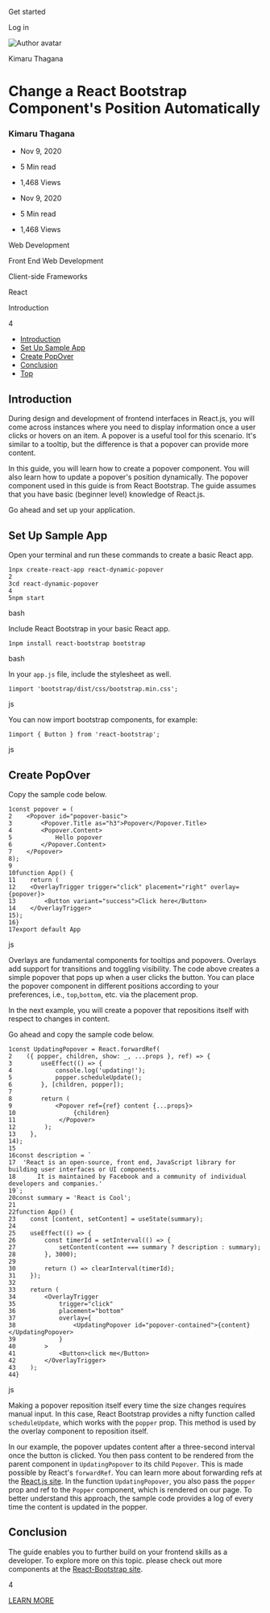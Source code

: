 <span data-css-15b13by="" aria-hidden="false">Get started</span>

<span data-css-15b13by="" aria-hidden="false">Log in</span>

<img src="../../pluralsight.imgix.net/author/lg/9be54a1d-e543-404c-8736-beb1adf2cc26.jpg" alt="Author avatar" class="jsx-3841407315" />

Kimaru Thagana

Change a React Bootstrap Component's Position Automatically
===========================================================

### Kimaru Thagana

-   Nov 9, 2020
-   5 Min read
-   1,468 Views

-   Nov 9, 2020
-   <span class="jsx-3759398792" itemprop="timeRequired">5 Min</span> read
-   1,468 Views

<span class="jsx-3759398792"></span>

<span data-css-1997kh1="">Web Development</span>

<span class="jsx-3759398792"></span>

<span data-css-1997kh1="">Front End Web Development</span>

<span class="jsx-3759398792"></span>

<span data-css-1997kh1="">Client-side Frameworks</span>

<span class="jsx-3759398792"></span>

<span data-css-1997kh1="">React</span>

Introduction

4

-   <a href="#module-introduction" class="menu-link">Introduction</a>
-   <a href="#module-setupsampleapp" class="menu-link">Set Up Sample App</a>
-   <a href="#module-createpopover" class="menu-link">Create PopOver</a>
-   <a href="#module-conclusion" class="menu-link">Conclusion</a>
-   <a href="#top" class="menu-link">Top</a>

Introduction
------------

During design and development of frontend interfaces in React.js, you will come across instances where you need to display information once a user clicks or hovers on an item. A popover is a useful tool for this scenario. It's similar to a tooltip, but the difference is that a popover can provide more content.

In this guide, you will learn how to create a popover component. You will also learn how to update a popover's position dynamically. The popover component used in this guide is from React Bootstrap. The guide assumes that you have basic (beginner level) knowledge of React.js.

Go ahead and set up your application.

Set Up Sample App
-----------------

Open your terminal and run these commands to create a basic React app.

    1npx create-react-app react-dynamic-popover
    2
    3cd react-dynamic-popover
    4
    5npm start

bash

Include React Bootstrap in your basic React app.

    1npm install react-bootstrap bootstrap

bash

In your <span class="jsx-3120878690">`app.js`</span> file, include the stylesheet as well.

    1import 'bootstrap/dist/css/bootstrap.min.css';

js

You can now import bootstrap components, for example:

    1import { Button } from 'react-bootstrap';

js

Create PopOver
--------------

Copy the sample code below.

    1const popover = (
    2    <Popover id="popover-basic">
    3        <Popover.Title as="h3">Popover</Popover.Title>
    4        <Popover.Content>
    5            Hello popover
    6        </Popover.Content>
    7    </Popover>
    8);
    9
    10function App() {
    11    return (
    12    <OverlayTrigger trigger="click" placement="right" overlay={popover}>
    13        <Button variant="success">Click here</Button>
    14    </OverlayTrigger>
    15);
    16}
    17export default App

js

Overlays are fundamental components for tooltips and popovers. Overlays add support for transitions and toggling visibility. The code above creates a simple popover that pops up when a user clicks the button. You can place the popover component in different positions according to your preferences, i.e., <span class="jsx-3120878690">`top`</span>,<span class="jsx-3120878690">`bottom`</span>, etc. via the placement prop.

In the next example, you will create a popover that repositions itself with respect to changes in content.

Go ahead and copy the sample code below.

    1const UpdatingPopover = React.forwardRef(
    2    ({ popper, children, show: _, ...props }, ref) => {
    3        useEffect(() => {
    4            console.log('updating!');
    5            popper.scheduleUpdate();
    6        }, [children, popper]);
    7
    8        return (
    9            <Popover ref={ref} content {...props}>
    10                {children}
    11            </Popover>
    12        );
    13    },
    14);
    15
    16const description = `
    17  'React is an open-source, front end, JavaScript library for building user interfaces or UI components.
    18      It is maintained by Facebook and a community of individual developers and companies.'
    19`;
    20const summary = 'React is Cool';
    21
    22function App() {
    23    const [content, setContent] = useState(summary);
    24
    25    useEffect(() => {
    26        const timerId = setInterval(() => {
    27            setContent(content === summary ? description : summary);
    28        }, 3000);
    29
    30        return () => clearInterval(timerId);
    31    });
    32
    33    return (
    34        <OverlayTrigger
    35            trigger="click"
    36            placement="bottom"
    37            overlay={
    38                <UpdatingPopover id="popover-contained">{content}</UpdatingPopover>
    39            }
    40        >
    41            <Button>click me</Button>
    42        </OverlayTrigger>
    43    );
    44}

js

Making a popover reposition itself every time the size changes requires manual input. In this case, React Bootstrap provides a nifty function called <span class="jsx-3120878690">`scheduleUpdate`</span>, which works with the <span class="jsx-3120878690">`popper`</span> prop. This method is used by the overlay component to reposition itself.

In our example, the popover updates content after a three-second interval once the button is clicked. You then pass content to be rendered from the parent component in <span class="jsx-3120878690">`UpdatingPopover`</span> to its child <span class="jsx-3120878690">`Popover`</span>. This is made possible by React's <span class="jsx-3120878690">`forwardRef`</span>. You can learn more about forwarding refs at the [React.js site](https://reactjs.org/docs/forwarding-refs.html). In the function <span class="jsx-3120878690">`UpdatingPopover`</span>, you also pass the <span class="jsx-3120878690">`popper`</span> prop and ref to the <span class="jsx-3120878690">`Popper`</span> component, which is rendered on our page. To better understand this approach, the sample code provides a log of every time the content is updated in the popper.

Conclusion
----------

The guide enables you to further build on your frontend skills as a developer. To explore more on this topic. please check out more components at the [React-Bootstrap site](https://react-bootstrap.github.io/components/overlays/#overlays-dynamic-updates).

4

[<span data-css-15b13by="" aria-hidden="false">LEARN MORE</span>](https://www.pluralsight.com/product/paths)
